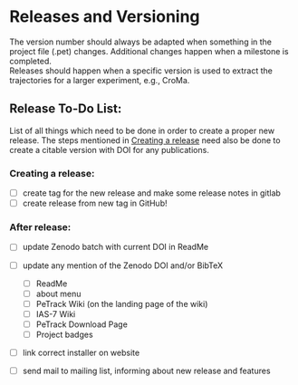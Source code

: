 # Releases and Versioning

The version number should always be adapted when something in the project file (.pet) changes. Additional changes happen when a milestone is completed.  
Releases should happen when a specific version is used to extract the trajectories for a larger experiment, e.g., CroMa.

## Release To-Do List:
List of all things which need to be done in order to create a proper new release. The steps mentioned in
[Creating a release](https://jugit.fz-juelich.de/ped-dyn-emp/petrack/-/wikis/dev/Release-and-Versioning#creating-a-release) need also be done to create a citable version with DOI for any publications.

### Creating a release:
- [ ] create tag for the new release and make some release notes in gitlab
- [ ] create release from new tag in GitHub!

### After release:
- [ ] update Zenodo batch with current DOI in ReadMe
- [ ] update any mention of the Zenodo DOI and/or BibTeX
    - [ ] ReadMe
    - [ ] about menu
    - [ ] PeTrack Wiki (on the landing page of the wiki)
    - [ ] IAS-7 Wiki
    - [ ] PeTrack Download Page
    - [ ] Project badges
- [ ] link correct installer on website
- [ ] send mail to mailing list, informing about new release and features

